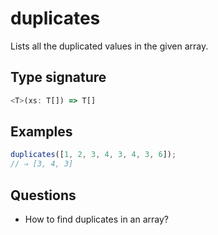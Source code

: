 # duplicates

Lists all the duplicated values in the given array.

## Type signature

<!-- prettier-ignore-start -->
```typescript
<T>(xs: T[]) => T[]
```
<!-- prettier-ignore-end -->

## Examples

<!-- prettier-ignore-start -->
```javascript
duplicates([1, 2, 3, 4, 3, 4, 3, 6]);
// ⇒ [3, 4, 3]
```
<!-- prettier-ignore-end -->

## Questions

- How to find duplicates in an array?
